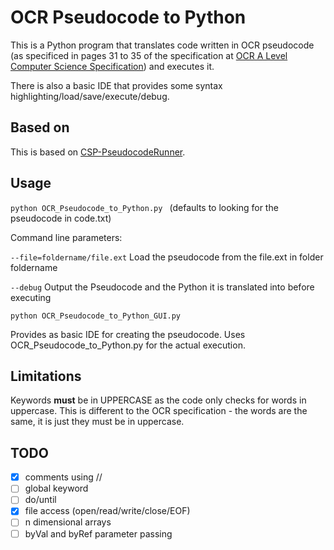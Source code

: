 # OCR Pseudocode to Python
This is a Python program that translates code written in OCR pseudocode (as specificed in pages 31 to 35 of the specification at [OCR A Level Computer Science Specification](https://ocr.org.uk/Images/170844-specification-accredited-a-level-gce-computer-science-h446.pdf)) and executes it.

There is also a basic IDE that provides some syntax highlighting/load/save/execute/debug.
## Based on
This is based on [CSP-PseudocodeRunner](https://github.com/gcpreston/csp-pseudocode-runner).
## Usage
```python OCR_Pseudocode_to_Python.py ```
(defaults to looking for the pseudocode in code.txt)

Command line parameters:

```--file=foldername/file.ext``` Load the pseudocode from the file.ext in folder foldername

```--debug``` Output the Pseudocode and the Python it is translated into before executing

```python OCR_Pseudocode_to_Python_GUI.py ```

Provides as basic IDE for creating the pseudocode.  Uses OCR_Pseudocode_to_Python.py for the actual execution.
## Limitations
Keywords **must** be in UPPERCASE as the code only checks for words in uppercase.  This is different to the OCR specification - the words are the same, it is just they must be in uppercase.

## TODO
- [x] comments using //
- [ ] global keyword
- [ ] do/until
- [x] file access (open/read/write/close/EOF)
- [ ] n dimensional arrays
- [ ] byVal and byRef parameter passing

